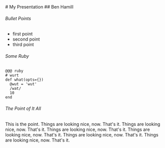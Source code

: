 <!SLIDE>
<div class="splash"></div>
# My Presentation
## Ben Hamill

<!SLIDE bullets incremental>
###### Bullet Points

* first point
* second point
* third point

<!SLIDE>
###### Some Ruby

    @@@ ruby
    # wurt
    def what(opts={})
      @wut = 'wut'
      /wat/
      10
    end

<!SLIDE>
###### The Point of It All

<p class="box">This is the point. Things are looking nice, now. That's it. Things are looking nice, now. That's it. Things are looking nice, now. That's it. Things are looking nice, now. That's it. Things are looking nice, now. That's it. Things are looking nice, now. That's it.</p>
